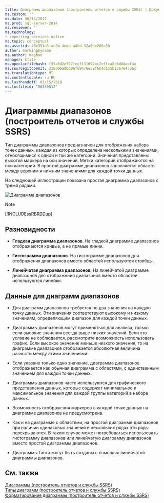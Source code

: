 ```yaml
---
title: Диаграммы диапазонов (построитель отчетов и службы SSRS) | Документы Майкрософт
ms.custom: ''
ms.date: 06/13/2017
ms.prod: sql-server-2014
ms.reviewer: ''
ms.technology:
- reporting-services-native
ms.topic: conceptual
ms.assetid: 48e351d3-ac5b-4eda-a4bd-32a0de206a30
author: markingmyname
ms.author: maghan
manager: kfile
ms.openlocfilehash: f35a5d2e797fedf131697ec2effca8e6d8daef4a
ms.sourcegitcommit: 31800ba0bb0af09476e38f6b4d155b136764c06c
ms.translationtype: MT
ms.contentlocale: ru-RU
ms.lasthandoff: 02/15/2019
ms.locfileid: "56289512"
---
```

# <a name="range-charts-report-builder-and-ssrs"></a>Диаграммы диапазонов (построитель отчетов и службы SSRS)
  Тип диаграммы диапазонов предназначен для отображения набора точек данных, каждая из которых определена несколькими значениями, относящимися к одной и той же категории. Значения представлены высотой маркера на оси значений. Метки категорий отображаются на оси категорий. В простой диаграмме диапазонов заполняется область между верхним и нижним значениями для каждой точки данных.  
  
 На следующей иллюстрации показана простая диаграмма диапазонов с тремя рядами.  
  
 ![Диаграмма диапазонов](../media/rs-rangechart.gif "Диаграмма диапазонов")  
  
> [!NOTE]  
>  [!INCLUDE[ssRBRDDup](../../includes/ssrbrddup-md.md)]  
  
## <a name="variations"></a>Разновидности  
  
-   **Гладкая диаграмма диапазонов**. На гладкой диаграмме диапазонов отображаются кривые, а не прямые линии.  
  
-   **Гистограмма диапазонов**. На гистограмме диапазонов для отображения диапазонов вместо областей используются столбцы.  
  
-   **Линейчатая диаграмма диапазонов**. На линейчатой диаграмме диапазонов для отображения диапазонов вместо областей используются линейки.  
  
## <a name="data-considerations-for-range-charts"></a>Данные для диаграмм диапазонов  
  
-   Для диаграмм диапазонов требуется по два значения на каждую точку данных. Эти значения соответствуют высокому и низкому значениям, определяющим диапазон для каждой точки данных.  
  
-   Диаграммы диапазонов могут применяться для анализа, только если высокие значения всегда выше низких значений. Если это условие не соблюдается, рассмотрите возможность использовать график. Если высокое значение меньше низкого значения, то на диаграмме диапазонов отображается абсолютная величина разности между этими значениями.  
  
-   Если указано только одно значение, диаграмма диапазонов отображается как обычная диаграмма с областями, с единственным значением для каждой точки данных.  
  
-   Диаграммы диапазонов часто используются для графического представления данных, которые содержат минимальное и максимальное значения для каждой группы категорий в наборе данных.  
  
-   Возможность отображения маркеров в каждой точке данных на диаграмме диапазонов не предусмотрена.  
  
-   Как и на диаграмме с областями, на простой диаграмме диапазонов при наличии одинаковых значений в нескольких рядах эти ряды перекрываются. В таком случае может потребоваться использовать гистограмму диапазонов или линейчатую диаграмму диапазонов вместо простой диаграммы диапазонов.  
  
-   Диаграммы Ганта могут быть созданы с помощью линейчатой диаграммы диапазонов.  
  
## <a name="see-also"></a>См. также  
 [Диаграммы (построитель отчетов и службы SSRS)](charts-report-builder-and-ssrs.md)   
 [Типы диаграмм (построитель отчетов и службы SSRS)](chart-types-report-builder-and-ssrs.md)   
 [Форматирование диаграммы (построитель отчетов и службы SSRS)](formatting-a-chart-report-builder-and-ssrs.md)  
  
  
